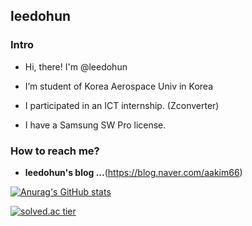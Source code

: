 ## leedohun

### Intro

- Hi, there! I'm @leedohun

- I’m student of Korea Aerospace Univ in Korea

- I participated in an ICT internship. (Zconverter)

- I have a Samsung SW Pro license.

### How to reach me?

- **leedohun's blog ...**(https://blog.naver.com/aakim66)

[![Anurag's GitHub stats](https://github-readme-stats.vercel.app/api?username=leedohun&show_icons=true&theme=radical)](https://github.com/anuraghazra/github-readme-stats)

[![solved.ac tier](http://mazassumnida.wtf/api/v2/generate_badge?boj=dlehgns011)](https://solved.ac/dlehgns011)



<!--
**leedohun/leedohun** is a ✨ _special_ ✨ repository because its `README.md` (this file) appears on your GitHub profile.

Here are some ideas to get you started:

- 🔭 I’m currently working on ...
- 🌱 I’m currently learning ...
- 👯 I’m looking to collaborate on ...
- 🤔 I’m looking for help with ...
- 💬 Ask me about ...
- 📫 How to reach me: ...
- 😄 Pronouns: ...
- ⚡ Fun fact: ...
-->
